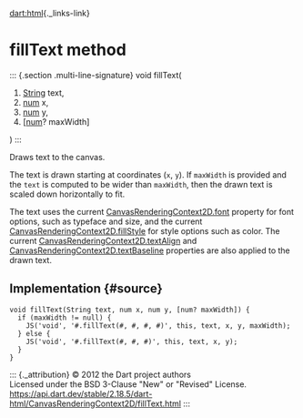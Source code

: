 [dart:html](../../dart-html/dart-html-library){._links-link}

fillText method
===============

::: {.section .multi-line-signature}
void fillText(

1.  [String](../../dart-core/string-class) text,
2.  [num](../../dart-core/num-class) x,
3.  [num](../../dart-core/num-class) y,
4.  \[[num](../../dart-core/num-class)? maxWidth\]

)
:::

Draws text to the canvas.

The text is drawn starting at coordinates (`x`, `y`). If `maxWidth` is
provided and the `text` is computed to be wider than `maxWidth`, then
the drawn text is scaled down horizontally to fit.

The text uses the current [CanvasRenderingContext2D.font](font) property
for font options, such as typeface and size, and the current
[CanvasRenderingContext2D.fillStyle](fillstyle) for style options such
as color. The current [CanvasRenderingContext2D.textAlign](textalign)
and [CanvasRenderingContext2D.textBaseline](textbaseline) properties are
also applied to the drawn text.

Implementation {#source}
--------------

``` {.language-dart data-language="dart"}
void fillText(String text, num x, num y, [num? maxWidth]) {
  if (maxWidth != null) {
    JS('void', '#.fillText(#, #, #, #)', this, text, x, y, maxWidth);
  } else {
    JS('void', '#.fillText(#, #, #)', this, text, x, y);
  }
}
```

::: {._attribution}
© 2012 the Dart project authors\
Licensed under the BSD 3-Clause \"New\" or \"Revised\" License.\
<https://api.dart.dev/stable/2.18.5/dart-html/CanvasRenderingContext2D/fillText.html>
:::
